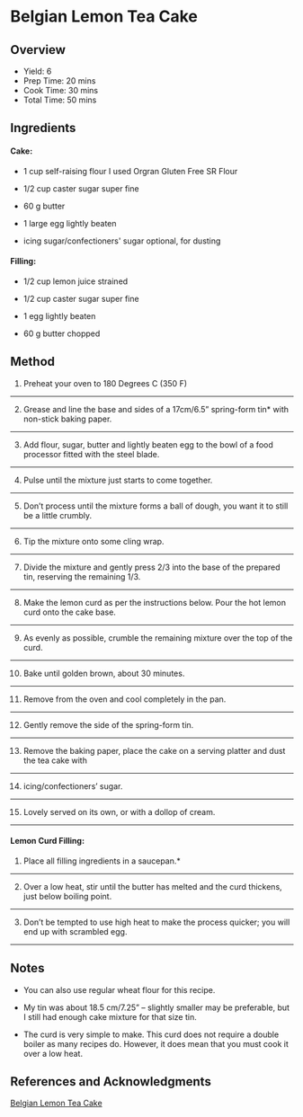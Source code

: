 # Belgian Lemon Tea Cake

## Overview

- Yield: 6
- Prep Time: 20 mins
- Cook Time: 30 mins
- Total Time: 50 mins

## Ingredients

#### Cake:

- 1 cup self-raising flour I used Orgran Gluten Free SR Flour

- 1/2 cup caster sugar super fine

- 60 g butter

- 1 large egg lightly beaten

- icing sugar/confectioners' sugar optional, for dusting

#### Filling:

- 1/2 cup lemon juice strained

- 1/2 cup caster sugar super fine

- 1 egg lightly beaten

- 60 g butter chopped

## Method

1. Preheat your oven to 180 Degrees C (350 F)
---

2. Grease and line the base and sides of a 17cm/6.5” spring-form tin* with non-stick baking paper.
---

3. Add flour, sugar, butter and lightly beaten egg to the bowl of a food processor fitted with the steel blade.
---

4. Pulse until the mixture just starts to come together.
---

5. Don’t process until the mixture forms a ball of dough, you want it to still be a little crumbly.
---

6. Tip the mixture onto some cling wrap.
---

7. Divide the mixture and gently press 2/3 into the base of the prepared tin, reserving the remaining 1/3.
---

8. Make the lemon curd as per the instructions below. Pour the hot lemon curd onto the cake base.
---

9. As evenly as possible, crumble the remaining mixture over the top of the curd.
---

10. Bake until golden brown, about 30 minutes.
---

11. Remove from the oven and cool completely in the pan.
---

12. Gently remove the side of the spring-form tin.
---

13. Remove the baking paper, place the cake on a serving platter and dust the tea cake with
---

14. icing/confectioners’ sugar.
---

15. Lovely served on its own, or with a dollop of cream.
---

#### Lemon Curd Filling:

1. Place all filling ingredients in a saucepan.*
---

2. Over a low heat, stir until the butter has melted and the curd thickens, just below boiling point.
---

3. Don’t be tempted to use high heat to make the process quicker; you will end up with scrambled egg.
---


## Notes

- You can also use regular wheat flour for this recipe.

- My tin was about 18.5 cm/7.25” – slightly smaller may be preferable, but I still had enough cake mixture for that size tin.

- The curd is very simple to make. This curd does not require a double boiler as many recipes do. However, it does mean that you must cook it over a low heat.

## References and Acknowledgments

[Belgian Lemon Tea Cake](https://itsnotcomplicatedrecipes.com/belgian-lemon-tea-cake/)
